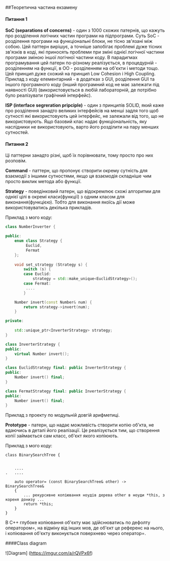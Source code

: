 ##Теоретична частина екзамену

#### Питання 1

**SoC (separations of concerns)** - один з 1000 схожих патернів, що кажуть про розділення логічних частин програми на підпрограми.
Суть SoC - розділення програми на функціональні блоки, не тісно зв'язані між собою. 
Цей паттерн вирішує, а точніше запобігає проблемі дуже тісних зв'язків в коді, які приносять проблеми при зміні однієї логічної частини програми зміною іншої логічної частини коду.
В парадигмах програмування цей патерн по-різному реалізується, в процедурній - розділенням на функції, в ОО - розділенням на об'єкти і методи тощо.
Цей принцип дуже схожий на принцип Low Cohesion i High Coupling.
Приклад з коду елементарний - в додатках з GUI, розділення GUI та іншого програмного коду (інший програмний код не має залежати під наявності GUI)
(використовується в любій лабораторній, де потрібно було реалізувати графічний інтерфейс).

**ISP (interface segreration pripciple)** - один з принципів SOLID, який каже про розділення занадто великих інтерфейсів на менші задля того щоб сутності які використовують цей інтерфейс, не залежали від того, що не використовують.
Ящо базовий клас надає функціональність, яку наслідники не використовують, варто його розділити на пару менших сутностей. 

#### Питання 2

Ці паттерни занадто різні, щоб їх порівнювати, тому просто про них розповім.

**Command** - паттерн, що пропонує створити окрему сутність для взаємодії з іншими сутностями, якщо ця взаємодія складніше чим просто виклик метода або функції.


 
 **Strategy** - поведінковий патерн, що відокремлює схожі алгоритми для однієї цілі в окремі класи(функції) з одним класом для виконання(функцією). Тобто для виконання якоїсь дії може використовуватись декілька прикладів.

Приклад з мого коду:

```C++
class NumberInverter {

public:
    enum class Strategy {
         Euclid,
         Fermat
    };
    
    void set_strategy (Strategy s) {
        switch (s) { 
        case Euclid: 
            strategy = std::make_unique<EuclidStrategy>();  
        case Fermat:
         ....
        }

    Number invert(const Number& num) {
        return strategy->invert(num);
    }

private:
    
    std::unique_ptr<InverterStrategy> strategy;
}

class InverterStrategy {
public:
    virtual Number invert();
}

class EuclidStrategy final: public InverterStrategy {
public:
    Number invert() final;
}

class FermatStrategy final: public InverterStrategy {
public:
    Number invert() final;
}
```

Приклад з проекту по модульній довгій арифметиці.

**Prototype** - патерн, що надає можливість створити копію об'кта, не вдаючись в деталі його реалізації.
Це реалізується тим, що створення копії займається сам класс, об'єкт якого копіюють.

Приклад з мого коду:
```
class BinarySearchTree {


    ....
.   ....

    auto operator= (const BinarySearchTree& other) -> BinarySearchTree&
    {
        ... рекурсивне копіювання ноудів дерева other в ноуди *this, з кореня донизу ...
        return *this;
    }
}
```
В С++ глубоке копіювання об'єкту має здійснюватись по дефолту оператором=, на відміну від інших мов, де об'єкт це референс на нього, і копіювання об'єкту виконується поверхнево через оператор=.


####Class diagram

![Diagram] 
(https://imgur.com/a/rQVPx6f)
